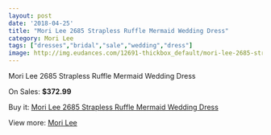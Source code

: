 ```yaml
---
layout: post
date: '2018-04-25'
title: "Mori Lee 2685 Strapless Ruffle Mermaid Wedding Dress"
category: Mori Lee
tags: ["dresses","bridal","sale","wedding","dress"]
image: http://img.eudances.com/12691-thickbox_default/mori-lee-2685-strapless-ruffle-mermaid-wedding-dress.jpg
---
```

Mori Lee 2685 Strapless Ruffle Mermaid Wedding Dress

On Sales: **$372.99**
<a href="https://www.eudances.com/en/mori-lee/3897-mori-lee-2685-strapless-ruffle-mermaid-wedding-dress.html"><amp-img layout="responsive" width="600" height="600" src="//img.eudances.com/12691-thickbox_default/mori-lee-2685-strapless-ruffle-mermaid-wedding-dress.jpg" alt="Mori Lee 2685 Strapless Ruffle Mermaid Wedding Dress 0" /></a>
<a href="https://www.eudances.com/en/mori-lee/3897-mori-lee-2685-strapless-ruffle-mermaid-wedding-dress.html"><amp-img layout="responsive" width="600" height="600" src="//img.eudances.com/12695-thickbox_default/mori-lee-2685-strapless-ruffle-mermaid-wedding-dress.jpg" alt="Mori Lee 2685 Strapless Ruffle Mermaid Wedding Dress 1" /></a>
<a href="https://www.eudances.com/en/mori-lee/3897-mori-lee-2685-strapless-ruffle-mermaid-wedding-dress.html"><amp-img layout="responsive" width="600" height="600" src="//img.eudances.com/12694-thickbox_default/mori-lee-2685-strapless-ruffle-mermaid-wedding-dress.jpg" alt="Mori Lee 2685 Strapless Ruffle Mermaid Wedding Dress 2" /></a>
<a href="https://www.eudances.com/en/mori-lee/3897-mori-lee-2685-strapless-ruffle-mermaid-wedding-dress.html"><amp-img layout="responsive" width="600" height="600" src="//img.eudances.com/12693-thickbox_default/mori-lee-2685-strapless-ruffle-mermaid-wedding-dress.jpg" alt="Mori Lee 2685 Strapless Ruffle Mermaid Wedding Dress 3" /></a>
<a href="https://www.eudances.com/en/mori-lee/3897-mori-lee-2685-strapless-ruffle-mermaid-wedding-dress.html"><amp-img layout="responsive" width="600" height="600" src="//img.eudances.com/12692-thickbox_default/mori-lee-2685-strapless-ruffle-mermaid-wedding-dress.jpg" alt="Mori Lee 2685 Strapless Ruffle Mermaid Wedding Dress 4" /></a>

Buy it: [Mori Lee 2685 Strapless Ruffle Mermaid Wedding Dress](https://www.eudances.com/en/mori-lee/3897-mori-lee-2685-strapless-ruffle-mermaid-wedding-dress.html "Mori Lee 2685 Strapless Ruffle Mermaid Wedding Dress")

View more: [Mori Lee](https://www.eudances.com/en/9-mori-lee "Mori Lee")